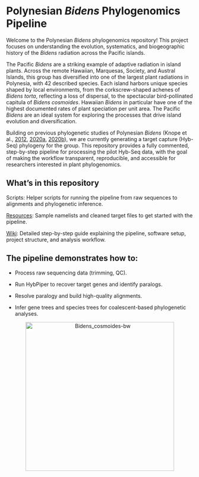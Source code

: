 # Polynesian _Bidens_ Phylogenomics Pipeline

Welcome to the Polynesian _Bidens_ phylogenomics repository! This project focuses on understanding the evolution, systematics, and biogeographic history of the  _Bidens_ radiation across the Pacific islands.

The Pacific _Bidens_ are a striking example of adaptive radiation in island plants. Across the remote Hawaiian, Marquesas, Society, and Austral Islands, this group has diversified into one of the largest plant radiations in Polynesia, with 42 described species. Each island harbors unique species shaped by local environments, from the corkscrew-shaped achenes of _Bidens torta_, reflecting a loss of dispersal, to the spectacular bird-pollinated capitula of _Bidens cosmoides_. Hawaiian _Bidens_ in particular have one of the highest documented rates of plant speciation per unit area. The Pacific _Bidens_ are an ideal system for exploring the processes that drive island evolution and diversification.

Building on previous phylogenetic studies of Polynesian _Bidens_ (Knope et al., [2012](https://doi.org/10.1111/j.1365-2699.2012.02687.x), [2020a](https://doi.org/10.1093/jhered/esz066), [2020b](https://doi.org/10.1111/jse.12704)), we are currently generating a target capture (Hyb-Seq) phylogeny for the group. This repository provides a fully commented, step-by-step pipeline for processing the pilot Hyb-Seq data, with the goal of making the workflow transparent, reproducible, and accessible for researchers interested in plant phylogenomics.

## What’s in this repository

Scripts: Helper scripts for running the pipeline from raw sequences to alignments and phylogenetic inference.

[Resources](https://github.com/Lizzie-Roeble/Phylogenomics_Polynesian_Bidens/tree/main/resources): Sample namelists and cleaned target files to get started with the pipeline.

[Wiki](https://github.com/Lizzie-Roeble/Phylogenomics_Polynesian_Bidens/wiki/Target-Capture-Bioinformatics): Detailed step-by-step guide explaining the pipeline, software setup, project structure, and analysis workflow.


## The pipeline demonstrates how to:

* Process raw sequencing data (trimming, QC).

* Run HybPiper to recover target genes and identify paralogs.

* Resolve paralogy and build high-quality alignments.

* Infer gene trees and species trees for coalescent-based phylogenetic analyses.

<p align="center">
  <img src="https://github.com/user-attachments/assets/0ca11010-9f24-4dd9-8a66-7e70c81c8283" alt="Bidens_cosmoides-bw" style="width:400px;"/>
</p>
